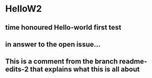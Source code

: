 # HelloW2
time honoured Hello-world first test
--
in answer to the open issue...
--

This is a comment from the branch readme-edits-2 that explains what this is all about
--


